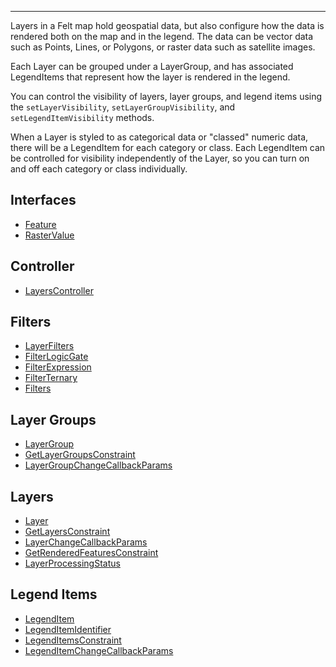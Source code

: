 ***

Layers in a Felt map hold geospatial data, but also configure how the data is rendered
both on the map and in the legend. The data can be vector data such as Points, Lines, or Polygons,
or raster data such as satellite images.

Each Layer can be grouped under a LayerGroup, and has associated LegendItems that represent
how the layer is rendered in the legend.

You can control the visibility of layers, layer groups, and legend items using the
`setLayerVisibility`, `setLayerGroupVisibility`, and `setLegendItemVisibility` methods.

When a Layer is styled to as categorical data or "classed" numeric data, there will be
a LegendItem for each category or class. Each LegendItem can be controlled for visibility
independently of the Layer, so you can turn on and off each category or class individually.

## Interfaces

* [Feature](Feature.md)
* [RasterValue](RasterValue.md)

## Controller

* [LayersController](LayersController.md)

## Filters

* [LayerFilters](LayerFilters.md)
* [FilterLogicGate](FilterLogicGate.md)
* [FilterExpression](FilterExpression.md)
* [FilterTernary](FilterTernary.md)
* [Filters](Filters.md)

## Layer Groups

* [LayerGroup](LayerGroup.md)
* [GetLayerGroupsConstraint](GetLayerGroupsConstraint.md)
* [LayerGroupChangeCallbackParams](LayerGroupChangeCallbackParams.md)

## Layers

* [Layer](Layer.md)
* [GetLayersConstraint](GetLayersConstraint.md)
* [LayerChangeCallbackParams](LayerChangeCallbackParams.md)
* [GetRenderedFeaturesConstraint](GetRenderedFeaturesConstraint.md)
* [LayerProcessingStatus](LayerProcessingStatus.md)

## Legend Items

* [LegendItem](LegendItem.md)
* [LegendItemIdentifier](LegendItemIdentifier.md)
* [LegendItemsConstraint](LegendItemsConstraint.md)
* [LegendItemChangeCallbackParams](LegendItemChangeCallbackParams.md)

